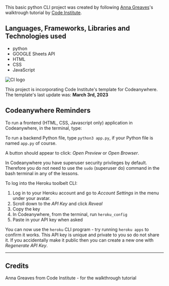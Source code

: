 
This basic python CLI project was created by following [Anna Greaves](https://www.linkedin.com/in/anna-greaves/?originalSubdomain=nl)'s walktrough tutorial by [Code Institute](www.codeinstitute.net).

## Languages, Frameworks, Libraries and Technologies used

* python
* GOOGLE Sheets API
* HTML
* CSS
* JavaScript


![CI logo](https://codeinstitute.s3.amazonaws.com/fullstack/ci_logo_small.png)


This project is incorporating Code Institute's template for Codeanywhere. 
The template's last update was: **March 3rd, 2023**

## Codeanywhere Reminders

To run a frontend (HTML, CSS, Javascript only) application in Codeanywhere, in the terminal, type:

To run a backend Python file, type `python3 app.py`, if your Python file is named `app.py` of course.

A button should appear to click: _Open Preview_ or _Open Browser_.

In Codeanywhere you have superuser security privileges by default. Therefore you do not need to use the `sudo` (superuser do) command in the bash terminal in any of the lessons.

To log into the Heroku toolbelt CLI:

1. Log in to your Heroku account and go to _Account Settings_ in the menu under your avatar.
2. Scroll down to the _API Key_ and click _Reveal_
3. Copy the key
4. In Codeanywhere, from the terminal, run `heroku_config`
5. Paste in your API key when asked

You can now use the `heroku` CLI program - try running `heroku apps` to confirm it works. This API key is unique and private to you so do not share it. If you accidentally make it public then you can create a new one with _Regenerate API Key_.

---


## Credits 

Anna Greaves from Code Institute - for the walkthrough tutorial

